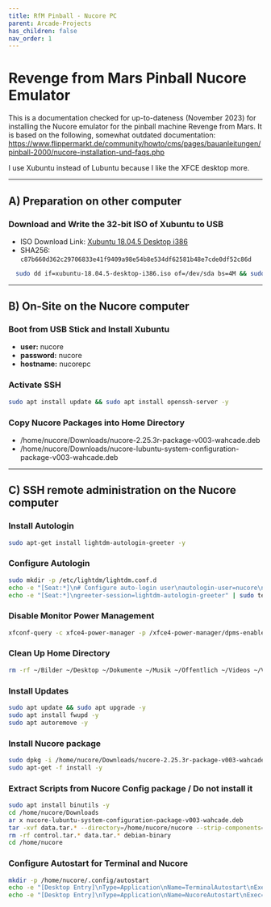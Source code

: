 ```yaml
---
title: RfM Pinball - Nucore PC
parent: Arcade-Projects
has_children: false
nav_order: 1
---
```


# Revenge from Mars Pinball Nucore Emulator
This is a documentation checked for up-to-dateness (November 2023) for installing the Nucore emulator for the pinball machine Revenge from Mars. 
It is based on the following, somewhat outdated documentation:
https://www.flippermarkt.de/community/howto/cms/pages/bauanleitungen/pinball-2000/nucore-installation-und-faqs.php

I use Xubuntu instead of Lubuntu because I like the XFCE desktop more. 

---

## A) Preparation on other computer
### Download and Write the 32-bit ISO of Xubuntu to USB
- ISO Download Link: [Xubuntu 18.04.5 Desktop i386](https://cdimage.ubuntu.com/xubuntu/releases/18.04/release/xubuntu-18.04.5-desktop-i386.iso)
- SHA256: `c87b660d362c29706833e41f9409a98e54b8e534df62581b48e7cde0df52c86d`

```bash
  sudo dd if=xubuntu-18.04.5-desktop-i386.iso of=/dev/sda bs=4M && sudo sync
```

---

## B) On-Site on the Nucore computer
### Boot from USB Stick and Install Xubuntu
- **user:** nucore
- **password:** nucore
- **hostname:** nucorepc

### Activate SSH
```bash
sudo apt install update && sudo apt install openssh-server -y
```

### Copy Nucore Packages into Home Directory
- /home/nucore/Downloads/nucore-2.25.3r-package-v003-wahcade.deb
- /home/nucore/Downloads/nucore-lubuntu-system-configuration-package-v003-wahcade.deb

---

## C) SSH remote administration on the Nucore computer
### Install Autologin
```bash
sudo apt-get install lightdm-autologin-greeter -y
```

### Configure Autologin
```bash
sudo mkdir -p /etc/lightdm/lightdm.conf.d
echo -e "[Seat:*]\n# Configure auto-login user\nautologin-user=nucore\n\n# Specify the session for auto-login\nautologin-session=xubuntu" | sudo tee /etc/lightdm/lightdm.conf.d/lightdm-autologin-greeter.conf
echo -e "[Seat:*]\ngreeter-session=lightdm-autologin-greeter" | sudo tee /etc/lightdm/lightdm.conf.d/99-benutzerdefiniert.conf
```

### Disable Monitor Power Management
```bash
xfconf-query -c xfce4-power-manager -p /xfce4-power-manager/dpms-enabled -s false
```

### Clean Up Home Directory
```bash
rm -rf ~/Bilder ~/Desktop ~/Dokumente ~/Musik ~/Öffentlich ~/Videos ~/Vorlagen
```

### Install Updates
```bash
sudo apt update && sudo apt upgrade -y 
sudo apt install fwupd -y
sudo apt autoremove -y
```

### Install Nucore package
```bash
sudo dpkg -i /home/nucore/Downloads/nucore-2.25.3r-package-v003-wahcade.deb
sudo apt-get -f install -y
```

### Extract Scripts from Nucore Config package / Do not install it
```bash
sudo apt install binutils -y
cd /home/nucore/Downloads
ar x nucore-lubuntu-system-configuration-package-v003-wahcade.deb
tar -xvf data.tar.* --directory=/home/nucore/nucore --strip-components=4 ./home/nucore/nucore/scripts
rm -rf control.tar.* data.tar.* debian-binary
cd /home/nucore
```

### Configure Autostart for Terminal and Nucore
```bash
mkdir -p /home/nucore/.config/autostart
echo -e "[Desktop Entry]\nType=Application\nName=TerminalAutostart\nExec=xfce4-terminal --working-directory=/home/nucore/nucore/scripts -H -x bash -c 'pwd; ls -l; exec bash'\nX-GNOME-Autostart-enabled=true" | tee /home/nucore/.config/autostart/start-terminal.desktop
echo -e "[Desktop Entry]\nType=Application\nName=NucoreAutostart\nExec=/home/nucore/nucore/scripts/start-nucore.sh\nX-GNOME-Autostart-enabled=true" | tee /home/nucore/.config/autostart/start-nucore.desktop
```
